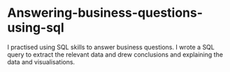 # Answering-business-questions-using-sql
 I practised using SQL skills to answer business questions. I wrote a SQL query to extract the relevant data and drew conclusions and explaining the data and visualisations.
